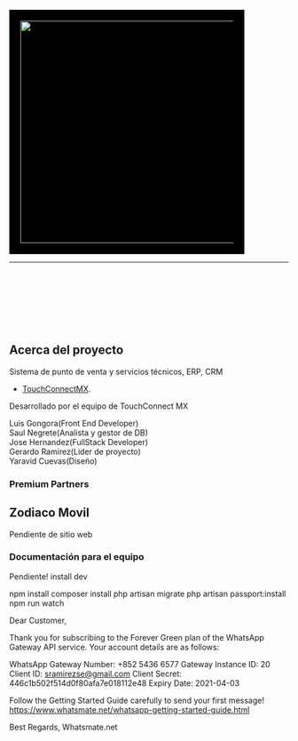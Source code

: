 <p align="center" style="background-color:black; padding:20px ; width: 40vw; height: 20vh: text-align:center"><a align="center" href="https://touch-connect.mx" target="_blank"><img src="logo-touch.png" width="400"></a></p>


<hr/>
<br/>
<br/>
<br/>
<br/>
<br/>
<br/>

## Acerca del proyecto

Sistema de punto de venta y servicios técnicos, ERP, CRM

- [TouchConnectMX](https://touch-connect.mx).

Desarrollado por el equipo de TouchConnect MX

Luis Gongora(Front End Developer)
<br/>
Saul Negrete(Analista y gestor de DB)
<br/>
Jose Hernandez(FullStack Developer)
<br/>
Gerardo Ramirez(Lider de proyecto)
<br/>
Yaravid Cuevas(Diseño)



### Premium Partners

## Zodiaco Movil 
Pendiente de sitio web


### Documentación para el equipo

Pendiente!
install dev

npm install
composer install
php artisan migrate
php artisan passport:install   
npm run watch



Dear Customer,

Thank you for subscribing to the Forever Green plan of the WhatsApp Gateway API service. Your account details are as follows:

  WhatsApp Gateway Number: +852 5436 6577
  Gateway Instance ID: 20
  Client ID: sramirezse@gmail.com
  Client Secret: 446c1b502f514d0f80afa7e018112e48
  Expiry Date: 2021-04-03

Follow the Getting Started Guide carefully to send your first message!
  https://www.whatsmate.net/whatsapp-getting-started-guide.html

Best Regards,
Whatsmate.net